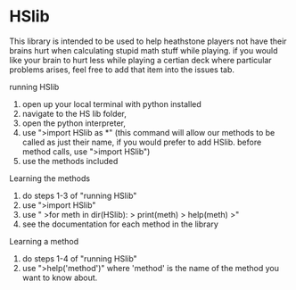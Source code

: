 # HSlib

This library is intended to be used to help heathstone players not have their brains hurt when calculating stupid math stuff while playing.
if you would like your brain to hurt less while playing a certian deck where particular problems arises, feel free to add that item into the issues tab.

running HSlib

1)  open up your local terminal with python installed
2)  navigate to the HS lib folder, 
3)  open the python interpreter,
4)  use ">import HSlib as *" (this command will allow our methods to be called as just their name, if you would prefer to add HSlib. before method calls, use ">import HSlib")
5)  use the methods included

Learning the methods

1)  do steps 1-3 of "running HSlib"
2)  use ">import HSlib"
3)  use " >for meth in dir(HSlib):
          >    print(meth)
          >    help(meth)
          >"
4) see the documentation for each method in the library


Learning a method

1)  do steps 1-4 of "running HSlib"
2)  use ">help('method')"  where 'method' is the name of the method you want to know about. 
